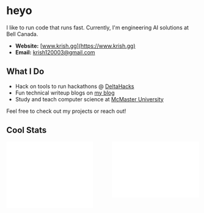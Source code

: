 # heyo

I like to run code that runs fast. Currently, I'm engineering AI solutions at Bell Canada.

- **Website:** [www.krish.gg](https://www.krish.gg)  
- **Email:** [krish120003@gmail.com](mailto:krish120003@gmail.com)  

## What I Do
- Hack on tools to run hackathons @ [DeltaHacks](https://deltahacks.com/)
- Fun technical writeup blogs on [my blog](https://www.krish.gg/blog)
- Study and teach computer science at [McMaster University](https://www.mcmaster.ca/)

Feel free to check out my projects or reach out!


## Cool Stats 
<div>
<img alt="GitHub Metrics" src="/github-metrics.svg" align="left" width="45%"/>
<img alt="Commit Metrics" src="/metrics.plugin.isocalendar.fullyear.svg" align="right" width="45%"/>
</div>
